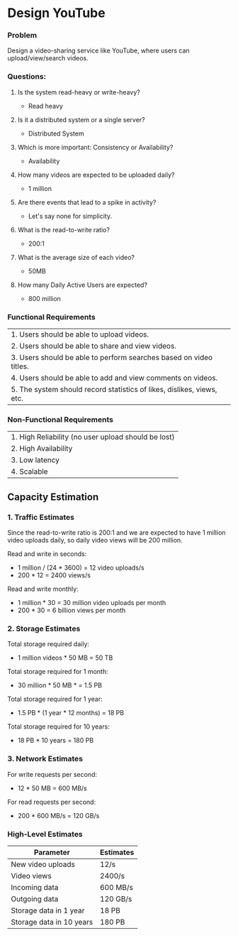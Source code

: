 # Design YouTube

### Problem
Design a video-sharing service like YouTube, where users can upload/view/search videos.

### Questions:

1. Is the system read-heavy or write-heavy?
    - Read heavy

2. Is it a distributed system or a single server?
    - Distributed System

3. Which is more important: Consistency or Availability?
    - Availability

4. How many videos are expected to be uploaded daily?
    - 1 million
      
5. Are there events that lead to a spike in activity?
    - Let's say none for simplicity.

6. What is the read-to-write ratio?
    - 200:1
    
7. What is the average size of each video?
    - 50MB

8. How many Daily Active Users are expected?
    - 800 million

### Functional Requirements

|      | 
| ----------- | 
| 1. Users should be able to upload videos.      | 
| 2. Users should be able to share and view videos.   | 
| 3. Users should be able to perform searches based on video titles.   | 
| 4. Users should be able to add and view comments on videos. |
| 5. The system should record statistics of likes, dislikes, views, etc. |

### Non-Functional Requirements

|      | 
| ----------- | 
| 1. High Reliability (no user upload should be lost)   | 
| 2. High Availability   | 
| 3. Low latency | 
| 4. Scalable |

## Capacity Estimation

### 1. Traffic Estimates

Since the read-to-write ratio is 200:1 and we are expected to have 1 million video uploads daily, so
daily video views will be 200 million.

Read and write in seconds:

 - 1 million / (24 * 3600) = 12 video uploads/s
 - 200 * 12 = 2400 views/s

Read and write monthly:

 - 1 million * 30 = 30 million video uploads per month
 - 200 * 30 = 6 billion views per month

### 2. Storage Estimates

Total storage required daily:
 
 - 1 million videos * 50 MB = 50 TB
   
Total storage required for 1 month:

 - 30 million * 50 MB *  = 1.5 PB

Total storage required for 1 year:

 - 1.5 PB * (1 year * 12 months) = 18 PB

Total storage required for 10 years:

 - 18 PB * 10 years = 180 PB

### 3. Network Estimates

For write requests per second:

 - 12 * 50 MB = 600 MB/s

For read requests per second:

 - 200 * 600 MB/s = 120 GB/s

### High-Level Estimates

| Parameter | Estimates  |
| ----------- | ----------- |
| New video uploads | 12/s       |
| Video views   | 2400/s        |
| Incoming data  | 600 MB/s        |
| Outgoing data  | 120 GB/s        |
| Storage data in 1 year | 18 PB        |
| Storage data in 10 years | 180 PB        |
